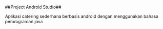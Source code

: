 ##Project Android Studio##

Aplikasi catering sederhana berbasis android dengan menggunakan bahasa pemrograman java 
